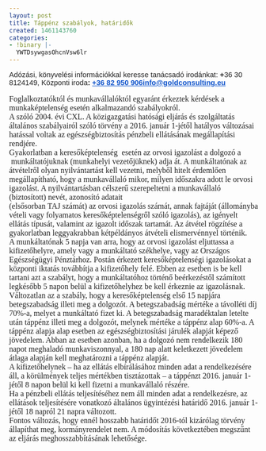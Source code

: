 ```yaml
---
layout: post
title: Táppénz szabályok, határidők
created: 1461143760
categories:
- !binary |-
  YWTDsywgasOhcnVsw6lr
---
```

<p class="MsoNormal" style="margin: 0cm 0cm 0.0001pt; font-size: 11pt; font-family: Calibri, sans-serif; color: #222222;"><span style="font-size: 11pt;">Adózási, könyvelési információkkal keresse tanácsadó irodánkat:</span><strong style="font-size: 11pt;">&nbsp;+</strong><span style="font-size: 11pt;">36 30 8124149, Központi iroda</span><strong style="font-size: 11pt;">:&nbsp;<a href="tel:%2B36%2082%C2%A0950%C2%A0906" target="_blank" style="color: #1155cc;">+36 82&nbsp;950&nbsp;906</a></strong><a href="mailto:info@goldconsulting.eu" target="_blank" style="font-size: 11pt; color: #1155cc;"><strong>info@goldconsulting.eu</strong></a></p><p class="MsoNormal" style="margin: 0cm 0cm 0.0001pt; font-size: 11pt; font-family: Calibri, sans-serif; color: #222222;">&nbsp;</p><p class="MsoNormal" style="margin: 0cm 0cm 0.0001pt; font-size: 11pt; font-family: Calibri, sans-serif; color: #222222;"><span style="font-size: 12pt; font-family: 'Times New Roman', serif;">Foglalkoztatóktól és munkavállalóktól egyaránt érkeztek kérdések a munkaképtelenség esetén alkalmazandó szabályokról.<span style="text-decoration: underline;"></span><span style="text-decoration: underline;"></span></span></p><p class="MsoNormal" style="margin: 0cm 0cm 0.0001pt; font-size: 11pt; font-family: Calibri, sans-serif; color: #222222;"><span style="font-size: 12pt; font-family: 'Times New Roman', serif;">A szóló 2004. évi CXL. A közigazgatási hatósági eljárás és szolgáltatás általános szabályairól szóló törvény a 2016. január 1-jétől hatályos változásai hatással voltak az egészségbiztosítás pénzbeli ellátásának megállapítási rendjére.<span style="text-decoration: underline;"></span><span style="text-decoration: underline;"></span></span></p><p class="MsoNormal" style="margin: 0cm 0cm 0.0001pt; font-size: 11pt; font-family: Calibri, sans-serif; color: #222222;"><span style="font-size: 12pt; font-family: 'Times New Roman', serif;">Gyakorlatban a keresőképtelenség &nbsp;esetén az orvosi igazolást a dolgozó a &nbsp;munkáltatójuknak (munkahelyi vezetőjüknek) adja át. A munkáltatónak az átvételről olyan nyilvántartást kell vezetni, melyből hitelt érdemlően megállapítható, hogy a munkavállaló mikor, milyen időszakra adott le orvosi igazolást. A nyilvántartásban célszerű szerepeltetni a munkavállaló (biztosított) nevét, azonosító adatait<br>(elsősorban TAJ számát) az orvosi igazolás számát, annak fajtáját (állományba vételi vagy folyamatos keresőképtelenségről szóló igazolás), az igényelt ellátás típusát, valamint az igazolt időszak tartamát. Az átvétel rögzítése a gyakorlatban leggyakrabban kétpéldányos átvételi elismervénnyel történik.&nbsp;<br>A munkáltatónak 5 napja van arra, hogy az orvosi igazolást eljuttassa a kifizetőhelyre, amely vagy a munkáltató székhelye, vagy az Országos Egészségügyi Pénztárhoz. Postán érkezett keresőképtelenségi igazolásokat a központi iktatás továbbítja a kifizetőhely felé. Ebben az esetben is be kell tartani azt a szabályt, hogy a munkáltatóhoz történő beérkezéstől számított legkésőbb 5 napon belül a kifizetőhelyhez be kell érkeznie az igazolásnak. Változatlan az a szabály, hogy a keresőképtelenség első 15 napjára betegszabadság illeti meg a dolgozót. A betegszabadság mértéke a távolléti díj 70%-a, melyet a munkáltató fizet ki. A betegszabadság maradéktalan letelte után táppénz illeti meg a dolgozót, melynek mértéke a táppénz alap 60%-a. A táppénz alapja alap esetben az egészségbiztosítási járulék alapját képező jövedelem. Abban az esetben azonban, ha a dolgozó nem rendelkezik 180 napot meghaladó munkaviszonnyal, a 180 nap alatt keletkezett jövedelem átlaga alapján kell meghatározni a táppénz alapját.&nbsp;<br>A kifizetőhelynek – ha az ellátás elbírálásához minden adat a rendelkezésére áll, a körülmények teljes mértékben tisztázottak – a táppénzt 2016. január 1-jétől 8 napon belül ki kell fizetni a munkavállaló részére.&nbsp;<br>Ha a pénzbeli ellátás teljesítéséhez nem áll minden adat a rendelkezésre, az ellátások teljesítésére vonatkozó általános ügyintézési határidő 2016. január 1-jétől 18 napról 21 napra változott.&nbsp;<br>Fontos változás, hogy ennél hosszabb határidőt 2016-tól kizárólag törvény állapíthat meg, kormányrendelet nem. A módosítás következtében megszűnt az eljárás meghosszabbításának lehetősége.</span></p>
